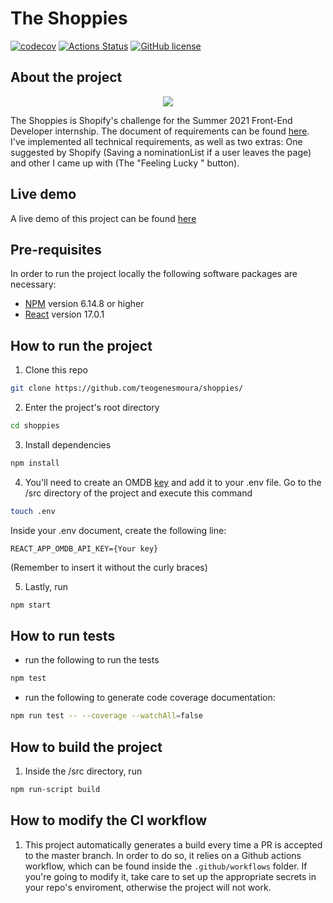 # The Shoppies

[![codecov](https://codecov.io/gh/teogenesmoura/shoppies/branch/master/graph/badge.svg?token=5IA3FKBE66)](https://codecov.io/gh/teogenesmoura/shoppies)
[![Actions Status](https://github.com/teogenesmoura/shoppies/workflows/Deployment/badge.svg)](https://github.com/teogenesmoura/shoppies/actions)
[![GitHub license](https://img.shields.io/github/license/Naereen/StrapDown.js.svg)](https://github.com/Naereen/StrapDown.js/blob/master/LICENSE)

## About the project

<center><img src="https://media.giphy.com/media/Xty1R7yYFist1mssCD/giphy.gif"></center>

The Shoppies is Shopify's challenge for the Summer 2021 Front-End Developer internship. The document of requirements can be found [here](https://docs.google.com/document/d/1AZO0BZwn1Aogj4f3PDNe1mhq8pKsXZxtrG--EIbP_-w/edit?usp=sharing). I've implemented all technical requirements, as well as two extras: One suggested by Shopify (Saving a nominationList if a user leaves the page) and other I came up with (The "Feeling Lucky " button).

## Live demo
A live demo of this project can be found [here](http://teogenesmoura.github.io/shoppies)

## Pre-requisites

In order to run the project locally the following software packages are necessary:
* [NPM](https://www.npmjs.com/) version 6.14.8 or higher
* [React](https://reactjs.org/) version 17.0.1

## How to run the project

1. Clone this repo
```bash
git clone https://github.com/teogenesmoura/shoppies/
```
2. Enter the project's root directory
```bash
cd shoppies
```

3. Install dependencies
```bash
npm install
```

4. You'll need to create an OMDB [key](http://www.omdbapi.com/apikey.aspx) and add it
to your .env file. Go to the /src directory of the project and execute this command

```bash
touch .env
```

Inside your .env document, create the following line:

```
REACT_APP_OMDB_API_KEY={Your key}
```
(Remember to insert it without the curly braces)

5. Lastly, run

```bash
npm start
```

## How to run tests

- run the following to run the tests
```bash
npm test
```

- run the following to generate code coverage documentation:

```bash
npm run test -- --coverage --watchAll=false
```

## How to build the project
1. Inside the /src directory, run

```bash
npm run-script build
```

## How to modify the CI workflow
1. This project automatically generates a build every time a PR is accepted to the master branch. In order to do so, it relies on a Github actions workflow, which can be found inside the ```.github/workflows``` folder. If you're going to modify it, take care to set up the appropriate secrets in your repo's enviroment, otherwise the project will not work.
